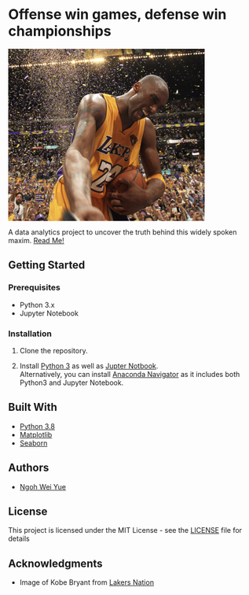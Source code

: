 # Offense win games, defense win championships 
<img src="images/champion_thumbnail.png" width=400px height=350px align="center">

A data analytics project to uncover the truth behind this widely spoken maxim.
[Read Me!](https://medium.com/@nweiyue/nba-offense-win-games-defense-win-championships-is-this-really-the-case-6faefe6d9c9b)

## Getting Started

### Prerequisites

- Python 3.x
- Jupyter Notebook


### Installation

1. Clone the repository.

2. Install [Python 3](https://www.python.org/downloads/) as well as [Jupter Notbook](https://jupyter.org/install).\
   Alternatively, you can install [Anaconda Navigator](https://www.anaconda.com/products/individual) as it includes both Python3 and Jupyter Notebook.


## Built With

* [Python 3.8](https://www.python.org/downloads/) 
* [Matplotlib](https://matplotlib.org)
* [Seaborn](https://seaborn.pydata.org/#)

## Authors

* [Ngoh Wei Yue](https://github.com/nweiyue)

## License

This project is licensed under the MIT License - see the [LICENSE](./LICENSE) file for details

## Acknowledgments

* Image of Kobe Bryant from [Lakers Nation](https://lakersnation.com/top-10-kobe-bryant-los-angeles-lakers-playoff-moments/2020/01/26/)
